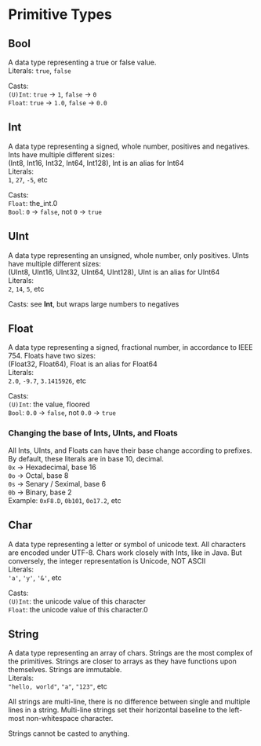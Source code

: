 # Primitive Types

## Bool
A data type representing a true or false value.\
Literals: `true`, `false`

Casts:\
`(U)Int`: `true` -> `1`, `false` -> `0`\
`Float`: `true` -> `1.0`, `false` -> `0.0`

## Int
A data type representing a signed, whole number, positives and negatives. Ints have multiple different sizes:\
(Int8, Int16, Int32, Int64, Int128), Int is an alias for Int64\
Literals:\
`1`, `27`, `-5`, etc

Casts:\
`Float`: the_int.0\
`Bool`: `0` -> `false`, not `0` -> `true`

## UInt
A data type representing an unsigned, whole number, only positives. UInts have multiple different sizes:\
(UInt8, UInt16, UInt32, UInt64, UInt128), UInt is an alias for UInt64\
Literals:\
`2`, `14`, `5`, etc

Casts: see **Int**, but wraps large numbers to negatives

## Float
A data type representing a signed, fractional number, in accordance to IEEE 754. Floats have two sizes:\
(Float32, Float64), Float is an alias for Float64\
Literals:\
`2.0`, `-9.7`, `3.1415926`, etc

Casts:\
`(U)Int`: the value, floored\
`Bool`: `0.0` -> `false`, not `0.0` -> `true`

### Changing the base of Ints, UInts, and Floats
All Ints, UInts, and Floats can have their base change according to prefixes. By default, these literals are in base 10, decimal.\
`0x` -> Hexadecimal, base 16\
`0o` -> Octal, base 8\
`0s` -> Senary / Seximal, base 6\
`0b` -> Binary, base 2\
Example: `0xF8.D`, `0b101`, `0o17.2`, etc

## Char
A data type representing a letter or symbol of unicode text. All characters are encoded under UTF-8. Chars work closely with Ints, like in Java. But conversely, the integer representation is Unicode, NOT ASCII\
Literals:\
`'a'`, `'y'`, `'&'`, etc

Casts:\
`(U)Int`: the unicode value of this character\
`Float`: the unicode value of this character.0

## String
A data type representing an array of chars. Strings are the most complex of the primitives. Strings are closer to arrays as they have functions upon themselves. Strings are immutable.\
Literals:\
`"hello, world"`, `"a"`, `"123"`, etc

All strings are multi-line, there is no difference between single and multiple lines in a string. Multi-line strings set their horizontal baseline to the left-most non-whitespace character.

Strings cannot be casted to anything.
